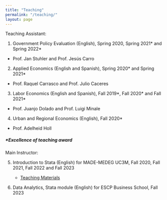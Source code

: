 ```yaml
---
title: "Teaching"
permalink: "/teaching/"
layout: page
---
```


Teaching Assistant:

1. Government Policy Evaluation (English), Spring 2020, Spring 2021* and Spring 2022*
- Prof. Jan Stuhler and Prof. Jesús Carro


2. Applied Economics (English and Spanish), Spring 2020* and Spring 2021*
- Prof. Raquel Carrasco and Prof. Julio Caceres


3. Labor Economics (English and Spanish), Fall 2019*, Fall 2020* and Fall 2021*
- Prof. Juanjo Dolado and Prof. Luigi Minale


4. Urban and Regional Economics (English), Fall 2020*
- Prof. Adelheid Holl


##### ***Excellence of teaching award**

Main Instructor:

5. Introduction to Stata (English) for MADE-MEDEG UC3M, Fall 2020, Fall 2021, Fall 2022 and Fall 2023
    - [Teaching Materials](https://sites.google.com/view/introtostata/teaching)

6. Data Analytics, Stata module (English) for ESCP Business School, Fall 2023
